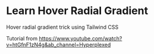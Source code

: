 # Learn Hover Radial Gradient

Hover radial gradient trick using Tailwind CSS

Tutorial from https://www.youtube.com/watch?v=htGfnF1zN4g&ab_channel=Hyperplexed
